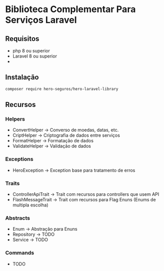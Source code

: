 # Biblioteca Complementar Para Serviços Laravel

## Requisitos
- php 8 ou superior
- Laravel 8 ou superior
- 
## Instalação
```bash
composer require hero-seguros/hero-laravel-library
```
## Recursos

### Helpers
- ConvertHelper -> Converso de moedas, datas, etc.
- CriptHelper -> Criptografia de dados entre serviços
- FormatHelper -> Formatação de dados
- ValidateHelper -> Validação de dados
### Exceptions
- HeroException -> Exception base para tratamento de erros
### Traits
- ControllerApiTrait -> Trait com recursos para controllers que usem API
- FlashMessageTrait -> Trait com recursos para Flag Enuns (Enums de multipla escolha)
### Abstracts
- Enum -> Abstração para Enuns
- Repository -> TODO
- Service -> TODO
### Commands
- TODO